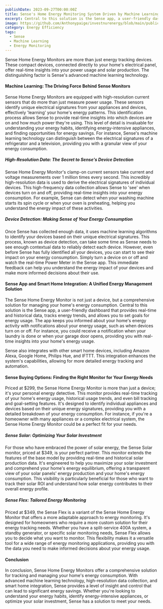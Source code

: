 ```yaml
---
publishDate: 2023-09-27T00:00:00Z
title: Sense's Home Energy Monitoring System Driven by Machine Learning
excerpt: Central to this solution is the Sense app, a user-friendly dashboard that provides real-time and historical data, tracks energy trends, and allows you to set goals for energy usage.
image: https://github.com/Anthonypaige/investnurenergy/blob/main/public/images/cover-art/SED-4-cover-art.jpg?raw=true
category: Energy Efficiency
tags:
  - Sense
  - Machine Learning
  - Energy Monitoring
---
```


Sense Home Energy Monitors are more than just energy tracking devices. These compact devices, connected directly to your home's electrical panel, offer real-time insights into your power usage and solar production. The distinguishing factor is Sense's advanced machine learning technology.

#### **Machine Learning: The Driving Force Behind Sense Monitors**

Sense Home Energy Monitors are equipped with high-resolution current sensors that do more than just measure power usage. These sensors identify unique electrical signatures from your appliances and devices, effectively 'learning' your home's energy patterns. This identification process allows Sense to provide real-time insights into which devices are on and how much power they're using. This level of detail is invaluable for understanding your energy habits, identifying energy-intensive appliances, and finding opportunities for energy savings. For instance, Sense's machine learning technology can distinguish between the electrical signatures of a refrigerator and a television, providing you with a granular view of your energy consumption.

##### **High-Resolution Data: The Secret to Sense's Device Detection**

Sense Home Energy Monitor's clamp-on current sensors take current and voltage measurements over 1 million times every second. This incredibly high-resolution data is used to derive the electrical signatures of individual devices. This high-frequency data collection allows Sense to 'see' when devices turn on and off, providing real-time insights into your energy consumption. For example, Sense can detect when your washing machine starts its spin cycle or when your oven is preheating, helping you understand the energy impact of these activities.

##### **Device Detection: Making Sense of Your Energy Consumption**

Once Sense has collected enough data, it uses machine learning algorithms to identify your devices based on their unique electrical signatures. This process, known as device detection, can take some time as Sense needs to see enough contextual data to reliably detect each device. However, even before Sense has fully identified all your devices, you can start to see their impact on your energy consumption. Simply turn a device on or off and watch the real-time Power Meter in the Sense app. This immediate feedback can help you understand the energy impact of your devices and make more informed decisions about their use.

#### **Sense App and Smart Home Integration: A Unified Energy Management Solution**

The Sense Home Energy Monitor is not just a device, but a comprehensive solution for managing your home's energy consumption. Central to this solution is the Sense app, a user-friendly dashboard that provides real-time and historical data, tracks energy trends, and allows you to set goals for energy usage. The app keeps you informed about your home's energy activity with notifications about your energy usage, such as when devices turn on or off. For instance, you could receive a notification when your laundry is done or when your garage door opens, providing you with real-time insights into your home's energy usage.

Sense also integrates with other smart home devices, including Amazon Alexa, Google Home, Philips Hue, and IFTTT. This integration enhances the system's capabilities, allowing for more detailed energy tracking and automation.

#### **Sense Buying Options: Finding the Right Monitor for Your Energy Needs**

Priced at $299, the Sense Home Energy Monitor is more than just a device; it's your personal energy detective. This monitor provides real-time tracking of your home's energy usage, historical usage trends, and even bill tracking and goal-setting features. It's designed to identify individual appliances and devices based on their unique energy signatures, providing you with a detailed breakdown of your energy consumption. For instance, if you're a homeowner with many appliances or a complex electrical system, the Sense Home Energy Monitor could be a perfect fit for your needs.

##### **Sense Solar: Optimizing Your Solar Investment**

For those who have embraced the power of solar energy, the Sense Solar monitor, priced at $349, is your perfect partner. This monitor extends the features of the base model by providing real-time and historical solar production data. It's engineered to help you maximize your solar investment and comprehend your home's energy equilibrium, offering a transparent view of your solar panels' energy production and your home's energy consumption. This visibility is particularly beneficial for those who want to track their solar ROI and understand how solar energy contributes to their overall energy profile.

##### **Sense Flex: Tailored Energy Monitoring**

Priced at $349, the Sense Flex is a variant of the Sense Home Energy Monitor that offers a more adaptable approach to energy monitoring. It's designed for homeowners who require a more custom solution for their energy tracking needs. Whether you have a split-service 400A system, a standby generator, or specific solar monitoring needs, Sense Flex allows you to decide what you want to monitor. This flexibility makes it a versatile tool for a wide range of energy monitoring applications, providing you with the data you need to make informed decisions about your energy usage.

#### **Conclusion**

In conclusion, Sense Home Energy Monitors offer a comprehensive solution for tracking and managing your home's energy consumption. With advanced machine learning technology, high-resolution data collection, and smart home integration, Sense provides a level of insight and control that can lead to significant energy savings. Whether you're looking to understand your energy habits, identify energy-intensive appliances, or optimize your solar investment, Sense has a solution to meet your needs.